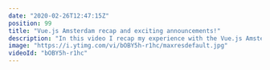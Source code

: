 ```yaml
---
date: "2020-02-26T12:47:15Z"
position: 99
title: "Vue.js Amsterdam recap and exciting announcements!"
description: "In this video I recap my experience with the Vue.js Amsterdam conference and I make an exciting announcement for future collaborations on this channel. Watch until the end to find out!\n\nA recap of the talks: https://medium.com/jeff-tech/my-top-5-talks-from-vue-js-amsterdam-2020-d56b1b62f1a1\n\nMy slides: https://slides.com/timbenniks/team-first-3\n\nFollow me here:\nWebsite: https://timbenniks.nl/\nTwitter: https://twitter.com/timbenniks\nGithub: https://github.com/timbenniks\n\n#vuejsamsterdam #conference #announcements"
image: "https://i.ytimg.com/vi/bOBY5h-r1hc/maxresdefault.jpg"
videoId: "bOBY5h-r1hc"
---
```


